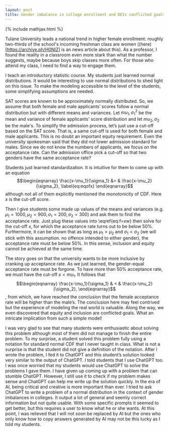 ```yaml
---
layout: post
title: Gender imbalance in college enrollment and DEIs conflicted goals insights gained from normal distributions 
---
```


{% include mathjax.html %}

Tulane University leads a national trend in higher female enrollment: roughly two-thirds of the school's incoming freshman class are women ((here)[https://archive.ph/H0NIZ] is an news article about this).  As a professor, I found the reality in a classroom even more stark than what the number suggests, maybe because boys skip classes more often.  For those who attend my class, I need to find a way to engage them. 

I teach an introductory statistic course. My students just learned normal distributions. It would be interesting to use normal distributions to shed light on this issue. To make the modeling accessible to the level of the students, some simplifying assumptions are needed. 

SAT scores are known to be approximately normally distributed. So, we assume that both female and male applicants’ scores follow a normal distribution but with different means and variances. Let $mu_1, \sigma_1^2$ be the mean and variance of female applicants' score distribution and let $mu_2, \sigma_2$ be the male's. To simplify the admission process, let’s just use a cut-off based on the SAT score. That is, a same cut-off is used for both female and male applicants. This is no doubt an important equity requirement. Even the university spokesman said that they did not lower admission standard for males. Since we do not know the numbers of applicants, we focus on the acceptance rate. Can the admission office pick a cut-off so that two genders have the same acceptance rate?

Students just learned standardization. It is intuitive for them to come up with an equation 
$$\begin{eqnarray}
\frac{x-\mu_1}{\sigma_1} &= & \frac{x-\mu_2}{\sigma_2}, \label{eq:eqofx}
\end{eqnarray}$$
 although not all of them explicitly mentioned the monotonicity of CDF. Here $x$ is the cut-off score. 

Then I give students some made up values of the means and variances (e.g. $\mu_1=1000,\mu_2=900,\sigma_1=200,\sigma_2=300$) and ask them to find the acceptance rate. Just plug these values into \eqref{eq:f=xw} then solve for the cut-off $x$, for which the acceptance rate turns out to be below 50%. Furthermore, it can be shown that as long as $\mu_1>\mu_2$ and $\sigma_1<\sigma_2$ (we will stick with this assumption. no offence intended to either gender), the acceptance rate must be below 50%. In this sense, inclusion and equity cannot be achieved at the same time.

The story goes on that the university wants to be more inclusive by cranking up acceptance rate. As we just learned, the gender-equal acceptance rate must be forgone. To have more than 50% acceptance rate, we must have the cut-off $x<mu_1$. It follows that 
$$\begin{eqnarray}
\frac{x-\mu_1}{\sigma_1} & < & \frac{x-\mu_2}{\sigma_2}, 
\end{eqnarray}$$,
from which, we have reached the conclusion that the female acceptance rate will be higher than the male’s. The conclusion here may feel contrived but the experience of modeling the real world is valuable. Along the way, we even discovered that equity and inclusion are conflicted goals. What an intricate implication from such a simple model! 

I was very glad to see that many students were enthusiastic about solving this problem although most of them did not manage to finish the entire problem. To my surprise, a student solved this problem fully using a notation for standard normal CDF that I never taught in class. What is not a surprise is that the student did not give a definition of the notation. After I wrote the problem, I fed it to ChatGPT and this student’s solution looked very similar to the output of ChatGPT. I told students that I use ChatGPT too. I was once worried that my students would use ChatGPT to solve the problems I gave them. I have given up coming up with a problem that can stumble ChatGPT. However, I still use it to check if my problem makes sense and ChatGPT can help me write up the solution quickly. In the era of AI, being critical and creative is more important than ever. I tried to ask ChatGPT to write a problem of a normal distribution in the context of gender imbalances in colleges. It output a lot of general and seemly correct information but not quite usable. With some specific prompts it seemed to get better, but this requires a user to know what he or she wants.  At this point, I was relieved that I will not soon be replaced by AI but the ones who only know how to copy answers generated by AI may not be this lucky as I told my students. 
